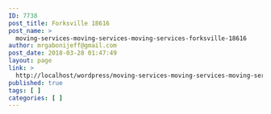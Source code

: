 ```yaml
---
ID: 7738
post_title: Forksville 18616
post_name: >
  moving-services-moving-services-moving-services-forksville-18616
author: mrgabonijeff@gmail.com
post_date: 2018-03-28 01:47:49
layout: page
link: >
  http://localhost/wordpress/moving-services-moving-services-moving-services-forksville-18616/
published: true
tags: [ ]
categories: [ ]
---
```

